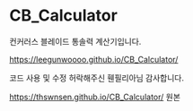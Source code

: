 # CB_Calculator
컨커러스 블레이드 통솔력 계산기입니다.

https://leegunwoooo.github.io/CB_Calculator/

코드 사용 및 수정 허락해주신 휀필리아님 감사합니다.

https://thswnsen.github.io/CB_Calculator/
원본
